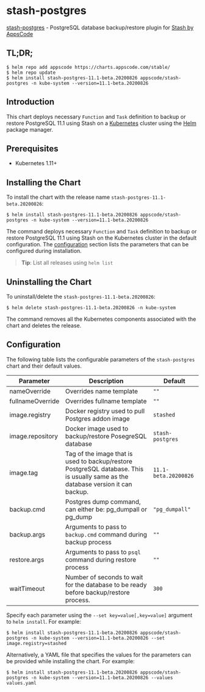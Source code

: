 # stash-postgres

[stash-postgres](https://github.com/stashed/postgres) - PostgreSQL database backup/restore plugin for [Stash by AppsCode](https://stash.run)

## TL;DR;

```console
$ helm repo add appscode https://charts.appscode.com/stable/
$ helm repo update
$ helm install stash-postgres-11.1-beta.20200826 appscode/stash-postgres -n kube-system --version=11.1-beta.20200826
```

## Introduction

This chart deploys necessary `Function` and `Task` definition to backup or restore PostgreSQL 11.1 using Stash on a [Kubernetes](http://kubernetes.io) cluster using the [Helm](https://helm.sh) package manager.

## Prerequisites

- Kubernetes 1.11+

## Installing the Chart

To install the chart with the release name `stash-postgres-11.1-beta.20200826`:

```console
$ helm install stash-postgres-11.1-beta.20200826 appscode/stash-postgres -n kube-system --version=11.1-beta.20200826
```

The command deploys necessary `Function` and `Task` definition to backup or restore PostgreSQL 11.1 using Stash on the Kubernetes cluster in the default configuration. The [configuration](#configuration) section lists the parameters that can be configured during installation.

> **Tip**: List all releases using `helm list`

## Uninstalling the Chart

To uninstall/delete the `stash-postgres-11.1-beta.20200826`:

```console
$ helm delete stash-postgres-11.1-beta.20200826 -n kube-system
```

The command removes all the Kubernetes components associated with the chart and deletes the release.

## Configuration

The following table lists the configurable parameters of the `stash-postgres` chart and their default values.

|    Parameter     |                                                           Description                                                            |       Default        |
|------------------|----------------------------------------------------------------------------------------------------------------------------------|----------------------|
| nameOverride     | Overrides name template                                                                                                          | `""`                 |
| fullnameOverride | Overrides fullname template                                                                                                      | `""`                 |
| image.registry   | Docker registry used to pull Postgres addon image                                                                                | `stashed`            |
| image.repository | Docker image used to backup/restore PosegreSQL database                                                                          | `stash-postgres`     |
| image.tag        | Tag of the image that is used to backup/restore PostgreSQL database. This is usually same as the database version it can backup. | `11.1-beta.20200826` |
| backup.cmd       | Postgres dump command, can either be: pg_dumpall  or pg_dump                                                                     | `"pg_dumpall"`       |
| backup.args      | Arguments to pass to `backup.cmd` command during backup process                                                                  | `""`                 |
| restore.args     | Arguments to pass to `psql` command during restore process                                                                       | `""`                 |
| waitTimeout      | Number of seconds to wait for the database to be ready before backup/restore process.                                            | `300`                |


Specify each parameter using the `--set key=value[,key=value]` argument to `helm install`. For example:

```console
$ helm install stash-postgres-11.1-beta.20200826 appscode/stash-postgres -n kube-system --version=11.1-beta.20200826 --set image.registry=stashed
```

Alternatively, a YAML file that specifies the values for the parameters can be provided while
installing the chart. For example:

```console
$ helm install stash-postgres-11.1-beta.20200826 appscode/stash-postgres -n kube-system --version=11.1-beta.20200826 --values values.yaml
```
